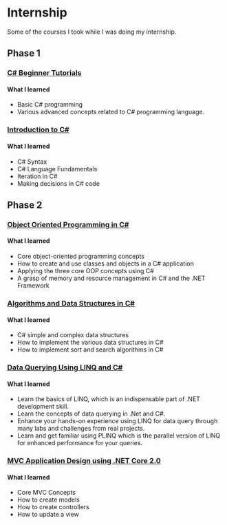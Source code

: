 # Internship

Some of the courses I took while I was doing my internship.

## Phase 1

### [C# Beginner Tutorials](https://dotnetcademy.net/CSharp/Beginner)

#### What I learned
* Basic C# programming 
* Various advanced concepts related to C# programming language.

### [Introduction to C#](https://www.edx.org/course/introduction-to-c)

#### What I learned
* C# Syntax
* C# Language Fundamentals
* Iteration in C#
* Making decisions in C# code


## Phase 2

### [Object Oriented Programming in C#](https://www.edx.org/course/object-oriented-programming-in-c-0)

#### What I learned

* Core object-oriented programming concepts
* How to create and use classes and objects in a C# application
* Applying the three core OOP concepts using C#
* A grasp of memory and resource management in C# and the .NET Framework

### [Algorithms and Data Structures in C#](https://www.edx.org/course/algorithms-and-data-structures-in-c-0)

#### What I learned

* C# simple and complex data structures
* How to implement the various data structures in C#
* How to implement sort and search algorithms in C#

### [Data Querying Using LINQ and C#](https://www.edx.org/course/data-querying-using-linq-and-c-0)

#### What I learned

* Learn the basics of LINQ, which is an indispensable part of .NET development skill.
* Learn the concepts of data querying in .Net and C#.
* Enhance your hands-on experience using LINQ for data query through many labs and challenges from real projects.
* Learn and get familiar using PLINQ which is the parallel version of LINQ for enhanced performance for your queries.

### [MVC Application Design using .NET Core 2.0](https://www.edx.org/course/mvc-application-design-using-net-core-20-0)

#### What I learned

* Core MVC Concepts
* How to create models
* How to create controllers
* How to update a view
